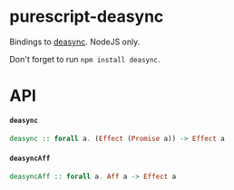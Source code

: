 # purescript-deasync

Bindings to [deasync](https://github.com/abbr/deasync). NodeJS only.

Don't forget to run `npm install deasync`.

# API

#### `deasync`

``` purescript
deasync :: forall a. (Effect (Promise a)) -> Effect a
```

#### `deasyncAff`

``` purescript
deasyncAff :: forall a. Aff a -> Effect a
```
